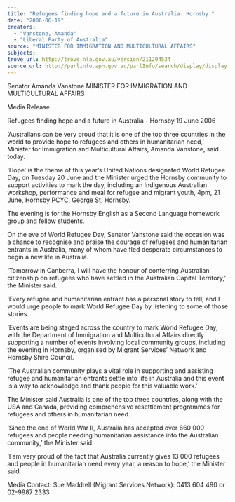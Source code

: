 ```yaml
---
title: "Refugees finding hope and a future in Australia: Hornsby."
date: "2006-06-19"
creators:
  - "Vanstone, Amanda"
  - "Liberal Party of Australia"
source: "MINISTER FOR IMMIGRATION AND MULTICULTURAL AFFAIRS"
subjects:
trove_url: http://trove.nla.gov.au/version/211294534
source_url: http://parlinfo.aph.gov.au/parlInfo/search/display/display.w3p;query=Id%3A%22media/pressrel/Q1AK6%22
---
```


 

 Senator Amanda Vanstone   MINISTER FOR IMMIGRATION AND MULTICULTURAL AFFAIRS 

 

 Media Release 

 

 Refugees finding hope and a future in  Australia - Hornsby  19 June 2006 

 ‘Australians can be very proud that it is one of the top three countries in  the world to provide hope to refugees and others in humanitarian need,’  Minister for Immigration and Multicultural Affairs, Amanda Vanstone, said  today. 

 ‘Hope’ is the theme of this year’s United Nations designated World  Refugee Day, on Tuesday 20 June and the Minister urged the Hornsby  community to support activities to mark the day, including an Indigenous  Australian workshop, performance and meal for refugee and migrant  youth, 4pm, 21 June, Hornsby PCYC, George St, Hornsby. 

 The evening is for the Hornsby English as a Second Language homework  group and fellow students. 

 On the eve of World Refugee Day, Senator Vanstone said the occasion  was a chance to recognise and praise the courage of refugees and  humanitarian entrants in Australia, many of whom have fled desperate  circumstances to begin a new life in Australia. 

 ‘Tomorrow in Canberra, I will have the honour of conferring Australian  citizenship on refugees who have settled in the Australian Capital  Territory,’ the Minister said. 

 ‘Every refugee and humanitarian entrant has a personal story to tell, and  I would urge people to mark World Refugee Day by listening to some of  those stories. 

 ‘Events are being staged across the country to mark World Refugee Day,  with the Department of Immigration and Multicultural Affairs directly  supporting a number of events involving local community groups,  including the evening in Hornsby, organised by Migrant Services’ Network  and Hornsby Shire Council. 

 ‘The Australian community plays a vital role in supporting and assisting  refugee and humanitarian entrants settle into life in Australia and this  event is a way to acknowledge and thank people for this valuable work.’ 

 The Minister said Australia is one of the top three countries, along with  the USA and Canada, providing comprehensive resettlement programmes  for refugees and others in humanitarian need. 

 ‘Since the end of World War II, Australia has accepted over 660 000  refugees and people needing humanitarian assistance into the Australian  community,’ the Minister said. 

 ‘I am very proud of the fact that Australia currently gives 13 000 refugees  and people in humanitarian need every year, a reason to hope,’ the  Minister said. 

 Media Contact: Sue Maddrell (Migrant Services Network): 0413 604 490  or 02-9987 2333 

 

